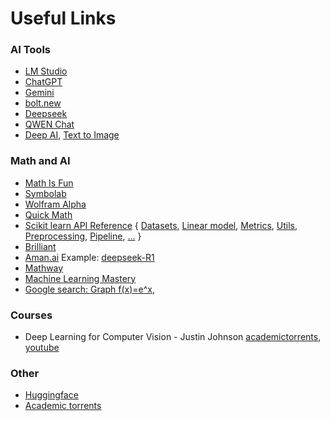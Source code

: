 # Useful Links

### AI Tools

- [LM Studio](https://lmstudio.ai/)
- [ChatGPT](https://chatgpt.com/)
- [Gemini](https://gemini.google.com/)
- [bolt.new](https://bolt.new/)
- [Deepseek](https://chat.deepseek.com/)
- [QWEN Chat](https://chat.qwenlm.ai/)
- [Deep AI](https://deepai.org/), [Text to Image](https://deepai.org/machine-learning-model/text2img)

### Math and AI

- [Math Is Fun](https://www.mathsisfun.com)
- [Symbolab](https://www.symbolab.com)
- [Wolfram Alpha](https://www.wolframalpha.com)
- [Quick Math](https://quickmath.com/)
- [Scikit learn API Reference](https://scikit-learn.org/stable/api/index.html) {
  [Datasets](https://scikit-learn.org/stable/api/sklearn.datasets.html),
  [Linear model](https://scikit-learn.org/stable/api/sklearn.linear_model.html),
  [Metrics](https://scikit-learn.org/stable/api/sklearn.metrics.html),
  [Utils](https://scikit-learn.org/stable/api/sklearn.utils.html),
  [Preprocessing](https://scikit-learn.org/stable/api/sklearn.preprocessing.html),
  [Pipeline](https://scikit-learn.org/stable/api/sklearn.pipeline.html),
  [ ...](https://scikit-learn.org/stable/api/index.html)
  }
- [Brilliant](https://brilliant.org/)
- [Aman.ai](https://aman.ai/) Example: [deepseek-R1](https://aman.ai/primers/ai/deepseek-R1/)
- [Mathway](www.mathway.com)
- [Machine Learning Mastery](https://machinelearningmastery.com/start-here/)
- [Google search: Graph f(x)=e^x](https://www.google.com/search?q=Graph+f%28x%29%3De%5Ex&sca_esv=9cb7d42234e38c28&sxsrf=AHTn8zqZuuOv03xPp8xyS96B9He5c0qxNQ%3A1739093639189&source=hp&ei=h3aoZ42YCb6Ew8cPpLTIwQk&iflsig=ACkRmUkAAAAAZ6iEl4LAi2Tb8Qqw9z3Q_0vDvkKZjK2u&ved=0ahUKEwjN997UpLaLAxU-wvACHSQaMpgQ4dUDCBk&uact=5&oq=Graph+f%28x%29%3De%5Ex&gs_lp=Egdnd3Mtd2l6Ig5HcmFwaCBmKHgpPWVeeDIFEAAYgAQyBhAAGBYYHjILEAAYgAQYhgMYigUyCxAAGIAEGIYDGIoFMgsQABiABBiGAxiKBTIFEAAY7wUyCBAAGIAEGKIESJAPUIIHWIIHcAF4AJABAJgBngKgAZ4CqgEDMi0xuAEDyAEA-AEC-AEBmAICoAKrAqgCC8ICBhCzARiFBMICChAAGAMY6gIYjwHCAgoQLhgDGOoCGI8BmAMK8QWkdbkS2Y6Di5IHBTEuMC4xoAeZBA&sclient=gws-wiz),

### Courses

- Deep Learning for Computer Vision - Justin Johnson [academictorrents](https://academictorrents.com/details/b0be621d1089525c26fd7325fe77fee2294cc1ab), [youtube](https://www.youtube.com/playlist?list=PL5-TkQAfAZFbzxjBHtzdVCWE0Zbhomg7r)

### Other

- [Huggingface](https://huggingface.co/)
- [Academic torrents](https://academictorrents.com)
